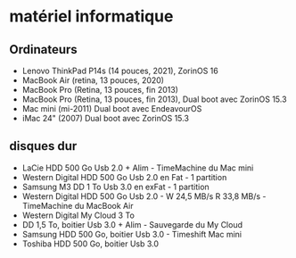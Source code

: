 # matériel informatique

## Ordinateurs

- Lenovo ThinkPad P14s (14 pouces, 2021), ZorinOS 16
- MacBook Air (retina, 13 pouces, 2020)
- MacBook Pro (Retina, 13 pouces, fin 2013)
- MacBook Pro (Retina, 13 pouces, fin 2013), Dual boot avec ZorinOS 15.3
- Mac mini (mi-2011) Dual boot avec EndeavourOS
- iMac 24" (2007) Dual boot avec ZorinOS 15.3

## disques dur

- LaCie HDD 500 Go Usb 2.0 + Alim - TimeMachine du Mac mini
- Western Digital HDD 500 Go Usb 2.0 en Fat - 1 partition
- Samsung M3 DD 1 To Usb 3.0 en exFat - 1 partition
- Western Digital HDD 500 Go Usb 2.0 - W 24,5 MB/s R 33,8 MB/s - TimeMachine du MacBook Air
- Western Digital My Cloud 3 To
- DD 1,5 To, boitier Usb 3.0 + Alim - Sauvegarde du My Cloud
- Samsung HDD 500 Go, boitier Usb 3.0 - Timeshift Mac mini
- Toshiba HDD 500 Go, boitier Usb 3.0
